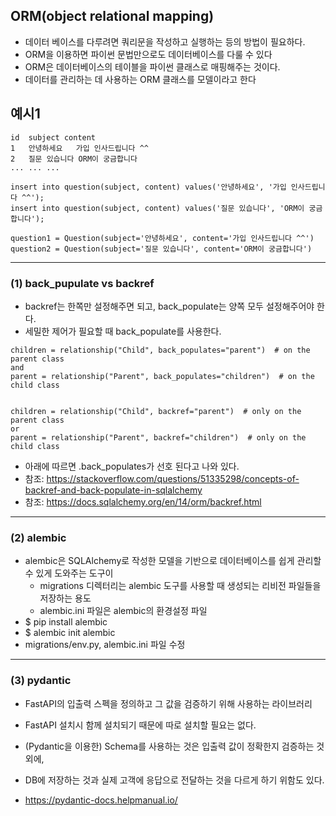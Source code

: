 ## ORM(object relational mapping)
- 데이터 베이스를 다루려면 쿼리문을 작성하고 실행하는 등의 방법이 필요하다.
- ORM을 이용하면 파이썬 문법만으로도 데이터베이스를 다룰 수 있다
- ORM은 데이터베이스의 테이블을 파이썬 클래스로 매핑해주는 것이다.
- 데이터를 관리하는 데 사용하는 ORM 클래스를 모델이라고 한다

## 예시1
```
id	subject	content
1	안녕하세요	가입 인사드립니다 ^^
2	질문 있습니다	ORM이 궁금합니다
...	...	...
```
```
insert into question(subject, content) values('안녕하세요', '가입 인사드립니다 ^^');
insert into question(subject, content) values('질문 있습니다', 'ORM이 궁금합니다');
```
```
question1 = Question(subject='안녕하세요', content='가입 인사드립니다 ^^')
question2 = Question(subject='질문 있습니다', content='ORM이 궁금합니다')
```

---
### (1) back_pupulate vs backref
- backref는 한쪽만 설정해주면 되고, back_populate는 양쪽 모두 설정해주어야 한다.
- 세밀한 제어가 필요할 때 back_populate를 사용한다.
```
children = relationship("Child", back_populates="parent")  # on the parent class
and
parent = relationship("Parent", back_populates="children")  # on the child class


children = relationship("Child", backref="parent")  # only on the parent class
or
parent = relationship("Parent", backref="children")  # only on the child class
```
- 아래에 따르면 .back_populates가 선호 된다고 나와 있다.
- 참조: https://stackoverflow.com/questions/51335298/concepts-of-backref-and-back-populate-in-sqlalchemy
- 참조: https://docs.sqlalchemy.org/en/14/orm/backref.html

---
### (2) alembic
- alembic은 SQLAlchemy로 작성한 모델을 기반으로 데이터베이스를 쉽게 관리할 수 있게 도와주는 도구이
  - migrations 디렉터리는 alembic 도구를 사용할 때 생성되는 리비전 파일들을 저장하는 용도
  - alembic.ini 파일은 alembic의 환경설정 파일
- $ pip install alembic
- $ alembic init alembic
- migrations/env.py, alembic.ini 파일 수정

---
### (3) pydantic
- FastAPI의 입출력 스펙을 정의하고 그 값을 검증하기 위해 사용하는 라이브러리
- FastAPI 설치시 함께 설치되기 때문에 따로 설치할 필요는 없다.
- (Pydantic을 이용한) Schema를 사용하는 것은 입출력 값이 정확한지 검증하는 것 외에,
- DB에 저장하는 것과 실제 고객에 응답으로 전달하는 것을 다르게 하기 위함도 있다.

- https://pydantic-docs.helpmanual.io/